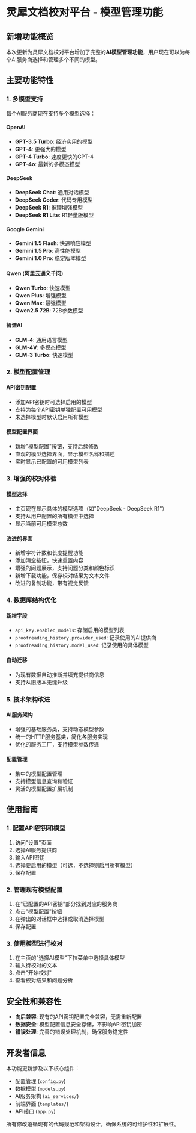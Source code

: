 # 灵犀文档校对平台 - 模型管理功能

## 新增功能概览

本次更新为灵犀文档校对平台增加了完整的**AI模型管理功能**，用户现在可以为每个AI服务商选择和管理多个不同的模型。

## 主要功能特性

### 1. 多模型支持
每个AI服务商现在支持多个模型选择：

#### OpenAI
- **GPT-3.5 Turbo**: 经济实用的模型
- **GPT-4**: 更强大的模型
- **GPT-4 Turbo**: 速度更快的GPT-4
- **GPT-4o**: 最新的多模态模型

#### DeepSeek
- **DeepSeek Chat**: 通用对话模型
- **DeepSeek Coder**: 代码专用模型
- **DeepSeek R1**: 推理增强模型
- **DeepSeek R1 Lite**: R1轻量版模型

#### Google Gemini
- **Gemini 1.5 Flash**: 快速响应模型
- **Gemini 1.5 Pro**: 高性能模型
- **Gemini 1.0 Pro**: 稳定版本模型

#### Qwen (阿里云通义千问)
- **Qwen Turbo**: 快速模型
- **Qwen Plus**: 增强模型
- **Qwen Max**: 最强模型
- **Qwen2.5 72B**: 72B参数模型

#### 智谱AI
- **GLM-4**: 通用语言模型
- **GLM-4V**: 多模态模型
- **GLM-3 Turbo**: 快速模型

### 2. 模型配置管理

#### API密钥配置
- 添加API密钥时可选择启用的模型
- 支持为每个API密钥单独配置可用模型
- 未选择模型时默认启用所有模型

#### 模型配置界面
- 新增"模型配置"按钮，支持后续修改
- 直观的模型选择界面，显示模型名称和描述
- 实时显示已配置的可用模型列表

### 3. 增强的校对体验

#### 模型选择
- 主页现在显示具体的模型选项（如"DeepSeek - DeepSeek R1"）
- 支持从用户配置的所有模型中选择
- 显示当前可用模型总数

#### 改进的界面
- 新增字符计数和长度提醒功能
- 添加清空按钮，快速重置内容
- 增强的问题展示，支持问题分类和颜色标识
- 新增下载功能，保存校对结果为文本文件
- 改进的复制功能，带有视觉反馈

### 4. 数据库结构优化

#### 新增字段
- `api_key.enabled_models`: 存储启用的模型列表
- `proofreading_history.provider_used`: 记录使用的AI提供商
- `proofreading_history.model_used`: 记录使用的具体模型

#### 自动迁移
- 为现有数据自动推断并填充提供商信息
- 支持从旧版本无缝升级

### 5. 技术架构改进

#### AI服务架构
- 增强的基础服务类，支持动态模型参数
- 统一的HTTP服务基类，简化各服务实现
- 优化的服务工厂，支持模型参数传递

#### 配置管理
- 集中的模型配置管理
- 支持模型信息查询和验证
- 灵活的模型配置扩展机制

## 使用指南

### 1. 配置API密钥和模型

1. 访问"设置"页面
2. 选择AI服务提供商
3. 输入API密钥
4. 选择要启用的模型（可选，不选择则启用所有模型）
5. 保存配置

### 2. 管理现有模型配置

1. 在"已配置的API密钥"部分找到对应的服务商
2. 点击"模型配置"按钮
3. 在弹出的对话框中选择或取消选择模型
4. 保存配置

### 3. 使用模型进行校对

1. 在主页的"选择AI模型"下拉菜单中选择具体模型
2. 输入待校对的文本
3. 点击"开始校对"
4. 查看校对结果和问题分析

## 安全性和兼容性

- **向后兼容**: 现有的API密钥配置完全兼容，无需重新配置
- **数据安全**: 模型配置信息安全存储，不影响API密钥加密
- **错误处理**: 完善的错误处理机制，确保服务稳定性

## 开发者信息

本功能更新涉及以下核心组件：
- 配置管理 (`config.py`)
- 数据模型 (`models.py`)
- AI服务架构 (`ai_services/`)
- 前端界面 (`templates/`)
- API接口 (`app.py`)

所有修改遵循现有的代码规范和架构设计，确保系统的可维护性和扩展性。 